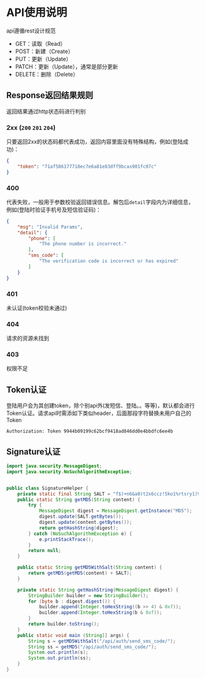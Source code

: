 # API使用说明

api遵循rest设计规范

* GET：读取（Read）
* POST：新建（Create）
* PUT：更新（Update）
* PATCH：更新（Update），通常是部分更新
* DELETE：删除（Delete）

## Response返回结果规则

返回结果通过http状态码进行判别

### 2xx (`200` `201` `204`)

只要返回2xx的状态码都代表成功，返回内容里面没有特殊结构，例如(登陆成功)：

```json
{
    "token": "71af586177718ec7e6a81e83dff9bcas901fc07c"
}
```

### 400

代表失败，一般用于参数校验返回错误信息。解包后`detail`字段内为详细信息，例如(登陆时验证手机号及短信验证码)：

```json
{
    "msg": "Invalid Params",
    "detail": {
        "phone": [
            "The phone number is incorrect."
        ],
        "sms_code": [
            "The verification code is incorrect or has expired"
        ]
    }
}
```

### 401

未认证(token校验未通过)

### 404

请求的资源未找到

### 403

权限不足

## Token认证

登陆用户会为其创建token，除个别api外(发短信、登陆。。等等)，默认都会进行Token认证。请求api时需添如下类似header，后面那段字符替换未用户自己的Token

```
Authorization: Token 9944b09199c62bcf9418ad846dd0e4bbdfc6ee4b
```

## Signature认证

```java
import java.security.MessageDigest;
import java.security.NoSuchAlgorithmException;


public class SignatureHelper {
    private static final String SALT = "f$)+n6&a0)t2x6ccz!5ko1%rtsry1)9_xug2e+1#er%r)6g*)w";
    public static String getMD5(String content) {
        try {
            MessageDigest digest = MessageDigest.getInstance("MD5");
            digest.update(SALT.getBytes());
            digest.update(content.getBytes());
            return getHashString(digest);
        } catch (NoSuchAlgorithmException e) {
            e.printStackTrace();
        }
        return null;
    }

    public static String getMD5WithSalt(String content) {
        return getMD5(getMD5(content) + SALT);
    }

    private static String getHashString(MessageDigest digest) {
        StringBuilder builder = new StringBuilder();
        for (byte b : digest.digest()) {
            builder.append(Integer.toHexString((b >> 4) & 0xf));
            builder.append(Integer.toHexString(b & 0xf));
        }
        return builder.toString();
    }
    public static void main (String[] args) {
        String s = getMD5WithSalt("/api/auth/send_sms_code/");
	    String ss = getMD5("/api/auth/send_sms_code/");
        System.out.println(s);
	    System.out.println(ss);
    }
}
```